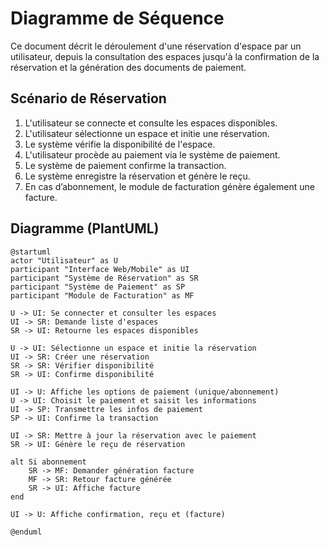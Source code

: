 # Diagramme de Séquence

Ce document décrit le déroulement d'une réservation d'espace par un utilisateur, depuis la consultation des espaces jusqu'à la confirmation de la réservation et la génération des documents de paiement.

## Scénario de Réservation

1. L'utilisateur se connecte et consulte les espaces disponibles.
2. L'utilisateur sélectionne un espace et initie une réservation.
3. Le système vérifie la disponibilité de l'espace.
4. L'utilisateur procède au paiement via le système de paiement.
5. Le système de paiement confirme la transaction.
6. Le système enregistre la réservation et génère le reçu.
7. En cas d’abonnement, le module de facturation génère également une facture.

## Diagramme (PlantUML)

```plantuml
@startuml
actor "Utilisateur" as U
participant "Interface Web/Mobile" as UI
participant "Système de Réservation" as SR
participant "Système de Paiement" as SP
participant "Module de Facturation" as MF

U -> UI: Se connecter et consulter les espaces
UI -> SR: Demande liste d'espaces
SR -> UI: Retourne les espaces disponibles

U -> UI: Sélectionne un espace et initie la réservation
UI -> SR: Créer une réservation
SR -> SR: Vérifier disponibilité
SR -> UI: Confirme disponibilité

UI -> U: Affiche les options de paiement (unique/abonnement)
U -> UI: Choisit le paiement et saisit les informations
UI -> SP: Transmettre les infos de paiement
SP -> UI: Confirme la transaction

UI -> SR: Mettre à jour la réservation avec le paiement
SR -> UI: Génère le reçu de réservation

alt Si abonnement
    SR -> MF: Demander génération facture
    MF -> SR: Retour facture générée
    SR -> UI: Affiche facture
end

UI -> U: Affiche confirmation, reçu et (facture)

@enduml
